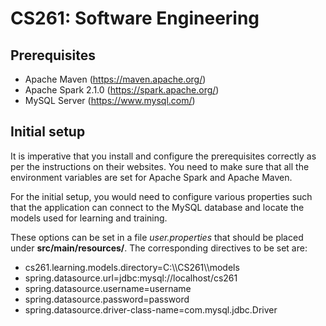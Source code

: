 # CS261: Software Engineering

## Prerequisites
* Apache Maven (https://maven.apache.org/)
* Apache Spark 2.1.0 (https://spark.apache.org/)
* MySQL Server (https://www.mysql.com/)

## Initial setup

It is imperative that you install and configure the prerequisites correctly as per the instructions on their websites. You need to make sure that all the environment variables are set for Apache Spark and Apache Maven.

For the initial setup, you would need to configure various properties such that the application can connect to the MySQL database and locate the models used for learning and training.

These options can be set in a file *user.properties* that should be placed under **src/main/resources/**. The corresponding directives to be set are:
* cs261.learning.models.directory=C:\\\\CS261\\\\models
* spring.datasource.url=jdbc:mysql://localhost/cs261
* spring.datasource.username=username
* spring.datasource.password=password
* spring.datasource.driver-class-name=com.mysql.jdbc.Driver